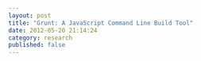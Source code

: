 ```yaml
---
layout: post
title: "Grunt: A JavaScript Command Line Build Tool"
date: 2012-05-20 21:14:24
category: research
published: false
---
```


